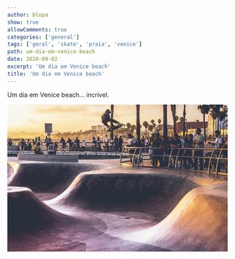 ```yaml
---
author: blopa
show: true
allowComments: true
categories: ['general']
tags: ['geral', 'skate', 'praia', 'venice']
path: um-dia-em-venice-beach
date: 2020-09-02
excerpt: 'Um dia em Venice beach'
title: 'Um dia em Venice beach'
---
```

Um dia em Venice beach... incrível.

![Venice beach](../../../content/uploads/blog/2020/09/venice.jpg)
